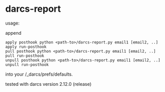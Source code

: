 # darcs-report

usage:

append

    apply posthook python <path-to>/darcs-report.py email1 [email2, ..]
    apply run-posthook
    pull posthook python <path-to>/darcs-report.py email1 [email2, ..]
    pull run-posthook
    unpull posthook python <path-to>/darcs-report.py email1 [email2, ..]
    unpull run-posthook

into your <repo>/_darcs/prefs/defaults.

tested with darcs version 2.12.0 (release)
